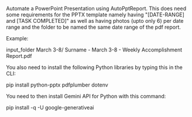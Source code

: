 Automate a PowerPoint Presentation using AutoPptReport. This does need some requirements for the PPTX template namely having "[DATE-RANGE] and [TASK COMPLETED]" 
as well as having photos (upto only 6) per date range and the folder to be named the same date range of the pdf report.

Example:

input_folder
 March 3-8/
 Surname - March 3-8 - Weekly Accomplishment Report.pdf

You also need to install the following Python libraries by typing this in the CLI:

pip install python-pptx pdfplumber dotenv

You need to then install Gemini API for Python with this command:

pip install -q -U google-generativeai
